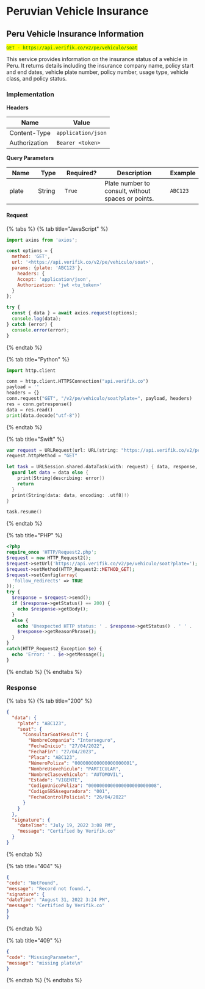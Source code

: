 # Peruvian Vehicle Insurance

## Peru Vehicle Insurance Information

<mark style="color:green;">`GET - https://api.verifik.co/v2/pe/vehiculo/soat`</mark>

This service provides information on the insurance status of a vehicle in Peru. It returns details including the insurance company name, policy start and end dates, vehicle plate number, policy number, usage type, vehicle class, and policy status.

### Implementation

**Headers**

| Name          | Value              |
| ------------- | ------------------ |
| Content-Type  | `application/json` |
| Authorization | `Bearer <token>`   |

**Query Parameters**

<table><thead><tr><th width="95">Name</th><th width="79">Type</th><th width="114">Required?</th><th width="332">Description</th><th>Example</th></tr></thead><tbody><tr><td>plate</td><td>String</td><td><code>True</code></td><td>Plate number to consult, without spaces or points.</td><td><code>ABC123</code></td></tr></tbody></table>

#### Request

{% tabs %}
{% tab title="JavaScript" %}

```javascript
import axios from 'axios';

const options = {
  method: 'GET',
  url: '<https://api.verifik.co/v2/pe/vehiculo/soat>',
  params: {plate: 'ABC123'},
    headers: {
    Accept: 'application/json',
    Authorization: 'jwt <tu_token>'
  }
};

try {
  const { data } = await axios.request(options);
  console.log(data);
} catch (error) {
  console.error(error);
}
```

{% endtab %}

{% tab title="Python" %}

```python
import http.client

conn = http.client.HTTPSConnection("api.verifik.co")
payload = ''
headers = {}
conn.request("GET", "/v2/pe/vehiculo/soat?plate=", payload, headers)
res = conn.getresponse()
data = res.read()
print(data.decode("utf-8"))
```

{% endtab %}

{% tab title="Swift" %}

```swift
var request = URLRequest(url: URL(string: "https://api.verifik.co/v2/pe/vehiculo/soat?plate=")!,timeoutInterval: Double.infinity)
request.httpMethod = "GET"

let task = URLSession.shared.dataTask(with: request) { data, response, error in 
  guard let data = data else {
    print(String(describing: error))
    return
  }
  print(String(data: data, encoding: .utf8)!)
}

task.resume()

```

{% endtab %}

{% tab title="PHP" %}

```php
<?php
require_once 'HTTP/Request2.php';
$request = new HTTP_Request2();
$request->setUrl('https://api.verifik.co/v2/pe/vehiculo/soat?plate=');
$request->setMethod(HTTP_Request2::METHOD_GET);
$request->setConfig(array(
  'follow_redirects' => TRUE
));
try {
  $response = $request->send();
  if ($response->getStatus() == 200) {
    echo $response->getBody();
  }
  else {
    echo 'Unexpected HTTP status: ' . $response->getStatus() . ' ' .
    $response->getReasonPhrase();
  }
}
catch(HTTP_Request2_Exception $e) {
  echo 'Error: ' . $e->getMessage();
}
```

{% endtab %}
{% endtabs %}

### **Response**

{% tabs %}
{% tab title="200" %}

```json
{
  "data": {
    "plate": "ABC123",
    "soat": {
      "ConsultarSoatResult": {
        "NombreCompania": "Interseguro",
        "FechaInicio": "27/04/2022",
        "FechaFin": "27/04/2023",
        "Placa": "ABC123",
        "NúmeroPoliza": "000000000000000000001",
        "NombreUsovehiculo": "PARTICULAR",
        "NombreClasevehiculo": "AUTOMOVIL",
        "Estado": "VIGENTE",
        "CodigoUnicoPoliza": "0000000000000000000000008",
        "CodigoSBSAseguradora": "001",
        "FechaControlPolicial": "26/04/2022"
      }
    }
  },
  "signature": {
    "dateTime": "July 19, 2022 3:08 PM",
    "message": "Certified by Verifik.co"
  }
}
```

{% endtab %}

{% tab title="404" %}

```json
{
"code": "NotFound",
"message": "Record not found.",
"signature": {
"dateTime": "August 31, 2022 3:24 PM",
"message": "Certified by Verifik.co"
}
}
```

{% endtab %}

{% tab title="409" %}

```json
{
"code": "MissingParameter",
"message": "missing plate\n"
}
```

{% endtab %}
{% endtabs %}
